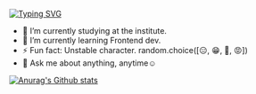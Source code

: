 [![Typing SVG](https://readme-typing-svg.demolab.com/?lines=Hi+there,+I+am+Meylis;Currently+diving+into;captivating+world+of;web+development&center=true)](https://git.io/typing-svg)


- 🔭 I’m currently studying at the institute.
- 🌱 I’m currently learning Frontend dev.
- ⚡ Fun fact: Unstable character. random.choice([😑️, 😁️, 🥺️, 😡️])
- 💬️ Ask me about anything, anytime☺️



[![Anurag's Github stats](https://github-readme-stats.vercel.app/api?username=sabi70&show_icons=true&theme=dark#gh-dark-mode-only)](https://github.com/anuraghazra/github-readme-stats)




